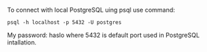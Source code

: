 To connect with local PostgreSQL uing psql use command:
```
psql -h localhost -p 5432 -U postgres
```
My password: haslo
where 5432 is default port used in PostgreSQL intallation.
